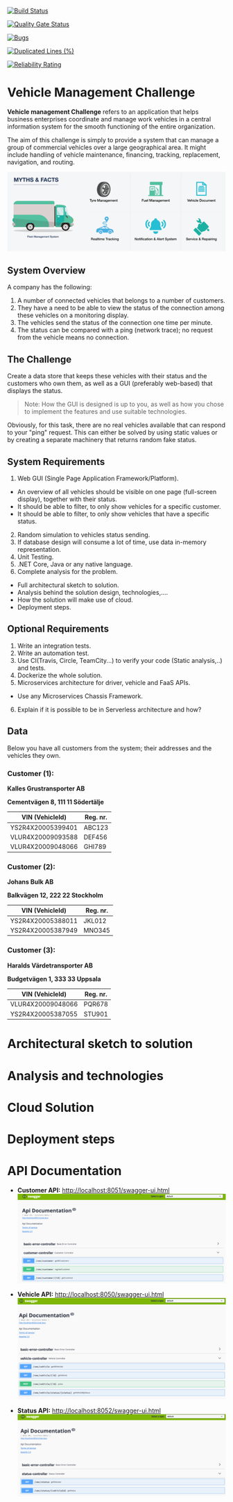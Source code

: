 [![Build Status](https://travis-ci.com/anasabbdelrahman/ALTENVehiclesMonitoring.svg?branch=main)](https://travis-ci.com/anasabbdelrahman/ALTENVehiclesMonitoring)

[![Quality Gate Status](https://sonarcloud.io/api/project_badges/measure?project=anasabbdelrahman_ALTENVehiclesMonitoring&metric=alert_status)](https://sonarcloud.io/dashboard?id=anasabbdelrahman_ALTENVehiclesMonitoring)

[![Bugs](https://sonarcloud.io/api/project_badges/measure?project=anasabbdelrahman_ALTENVehiclesMonitoring&metric=bugs)](https://sonarcloud.io/dashboard?id=anasabbdelrahman_ALTENVehiclesMonitoring)

[![Duplicated Lines (%)](https://sonarcloud.io/api/project_badges/measure?project=anasabbdelrahman_ALTENVehiclesMonitoring&metric=duplicated_lines_density)](https://sonarcloud.io/dashboard?id=anasabbdelrahman_ALTENVehiclesMonitoring)

[![Reliability Rating](https://sonarcloud.io/api/project_badges/measure?project=anasabbdelrahman_ALTENVehiclesMonitoring&metric=reliability_rating)](https://sonarcloud.io/dashboard?id=anasabbdelrahman_ALTENVehiclesMonitoring)


# **Vehicle Management Challenge**

**Vehicle management Challenge** refers to an application that helps business enterprises coordinate and manage work vehicles in a central information system for the smooth functioning of the entire organization.

The aim of this challenge is simply to provide a system that can manage a group of commercial vehicles over a large geographical area.
It might include handling of vehicle maintenance, financing, tracking, replacement, navigation, and routing.


<p align="center">
<img src="images/vmc_main.png" width="800">
</p>


## **System Overview**

A company has the following:
1. A number of connected vehicles that belongs to a number of customers.
2. They have a need to be able to view the status of the connection among these vehicles on a monitoring display.
3. The vehicles send the status of the connection one time per minute.
4. The status can be compared with a ping (network trace); no request from the vehicle means no connection.



## **The Challenge**

Create a data store that keeps these vehicles with their status and the customers who own them, as well as a GUI (preferably web-based) that displays the status.

> Note: How the GUI is designed is up to you, as well as how you chose to implement the features and use suitable technologies.

Obviously, for this task, there are no real vehicles available that can respond to your "ping" request.
This can either be solved by using static values or ​​by creating a separate machinery that returns random fake status.


## **System Requirements**
1. Web GUI (Single Page Application Framework/Platform).
 - An overview of all vehicles should be visible on one page (full-screen display), together with their status.
 - It should be able to filter, to only show vehicles for a specific customer.
 - It should be able to filter, to only show vehicles that have a specific status.
2. Random simulation to vehicles status sending.
3. If database design will consume a lot of time, use data in-memory representation.
4. Unit Testing.
5. .NET Core, Java or any native language.
6. Complete analysis for the problem.
 - Full architectural sketch to solution.
 - Analysis behind the solution design, technologies,....
 - How the solution will make use of cloud.
 - Deployment steps.

## **Optional Requirements**
1. Write an integration tests.
2. Write an automation test.
3. Use CI(Travis, Circle, TeamCity...) to verify your code (Static analysis,..) and tests.
4. Dockerize the whole solution.
5. Microservices architecture for driver, vehicle and FaaS APIs.
 - Use any Microservices Chassis Framework.
6. Explain if it is possible to be in Serverless architecture and how?

## **Data**

Below you have all customers from the system; their addresses and the vehicles they own.

### Customer (1):

**Kalles Grustransporter AB**

**Cementvägen 8, 111 11 Södertälje**

| VIN (VehicleId)   | Reg. nr. |
| ----------------- | -------- |
| YS2R4X20005399401 | ABC123   |
| VLUR4X20009093588 | DEF456   |
| VLUR4X20009048066 | GHI789   |

### Customer (2):

**Johans Bulk AB**

**Balkvägen 12, 222 22 Stockholm**

| VIN (VehicleId)   | Reg. nr. |
| ----------------- | -------- |
| YS2R4X20005388011 | JKL012   |
| YS2R4X20005387949 | MNO345   |

### Customer (3):

**Haralds Värdetransporter AB**

**Budgetvägen 1, 333 33 Uppsala**

| VIN (VehicleId)   | Reg. nr. |
| ----------------- | -------- |
| VLUR4X20009048066 | PQR678   |
| YS2R4X20005387055 | STU901   |


# **Architectural sketch to solution**

# **Analysis and technologies**

# **Cloud Solution**

# **Deployment steps**

# **API Documentation**

- **Customer API:** [http://localhost:8051/swagger-ui.html](http://localhost:8051/swagger-ui.html 'http://localhost:8051/swagger-ui.html')
  ![Alt text](images/vmc_customer_api.png?raw=true 'customer api')
  
- **Vehicle API:** [http://localhost:8050/swagger-ui.html](http://localhost:8050/swagger-ui.html 'http://localhost:8050/swagger-ui.html')
  ![Alt text](images/vmc_vehicle_api.png?raw=true 'vehicle api')

- **Status API:** [http://localhost:8052/swagger-ui.html](http://localhost:8052/swagger-ui.html 'http://localhost:8052/swagger-ui.html')
  ![Alt text](images/vmc_status_api.png?raw=true 'status api')
